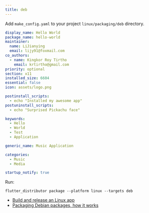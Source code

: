 ```yaml
---
title: deb
---
```


Add `make_config.yaml` to your project `linux/packaging/deb` directory.

```yaml
display_name: Hello World
package_name: hello-world
maintainer:
  name: LiJianying
  email: lijy91@foxmail.com
co_authors:
  - name: Kingkor Roy Tirtho
    email: krtirtho@gmail.com
priority: optional
section: x11
installed_size: 6604
essential: false
icon: assets/logo.png

postinstall_scripts:
  - echo "Installed my awesome app"
postuninstall_scripts:
  - echo "Surprised Pickachu face"

keywords:
  - Hello
  - World
  - Test
  - Application

generic_name: Music Application

categories:
  - Music
  - Media

startup_notify: true
```

Run:

```
flutter_distributor package --platform linux --targets deb
```

- [Build and release an Linux app](https://docs.flutter.dev/deployment/linux)
- [Packaging Debian packages, how it works](https://www.debian.org/doc/manuals/packaging-tutorial/packaging-tutorial.en.pdf)
